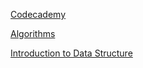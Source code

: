 [Codecademy](http://www.codecademy.com/learn)

[Algorithms](http://algs4.cs.princeton.edu/home/)

[Introduction to Data Structure](http://www.roseindia.net/tutorial/datastructure/index.html)
